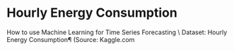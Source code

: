 # Hourly Energy Consumption
 How to use Machine Learning for Time Series Forecasting \ Dataset: Hourly Energy Consumption¶ (Source: Kaggle.com
